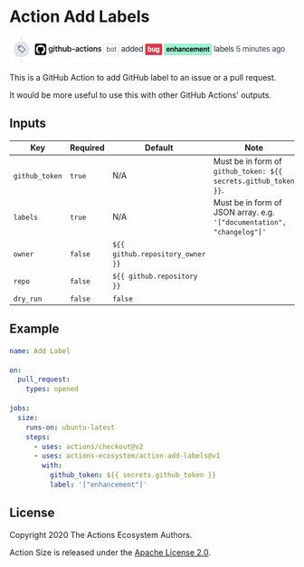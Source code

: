 # Action Add Labels

![screenshot](./docs/assets/screenshot.png)

This is a GitHub Action to add GitHub label to an issue or a pull request.

It would be more useful to use this with other GitHub Actions' outputs.

## Inputs

|      Key       | Required |             Default              |                                  Note                                  |
| -------------- | -------- | -------------------------------- | ---------------------------------------------------------------------- |
| `github_token` | `true`   | N/A                              | Must be in form of `github_token: ${{ secrets.github_token }}`.        |
| `labels`       | `true`   | N/A                              | Must be in form of JSON array. e.g. `'["documentation", "changelog"]'` |
| `owner`        | `false`  | `${{ github.repository_owner }}` |                                                                        |
| `repo`         | `false`  | `${{ github.repository }}`       |                                                                        |
| `dry_run`      | `false`  | `false`                          |                                                                        |

## Example

```yaml
name: Add Label

on:
  pull_request:
    types: opened

jobs:
  size:
    runs-on: ubuntu-latest
    steps:
      - uses: actions/checkout@v2
      - uses: actions-ecosystem/action-add-labels@v1
        with:
          github_token: ${{ secrets.github_token }}
          label: '["enhancement"]'
```

## License

Copyright 2020 The Actions Ecosystem Authors.

Action Size is released under the [Apache License 2.0](./LICENSE).
